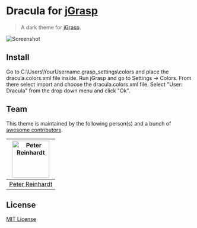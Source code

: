 # Dracula for [jGrasp](http://www.jgrasp.org/)

> A dark theme for [jGrasp](http://www.jgrasp.org/).

![Screenshot](https://i.imgur.com/oqUUp9t.png)

## Install

Go to C:\Users\YourUsername\.grasp_settings\colors and place the dracula.colors.xml file inside. Run jGrasp and go to Settings -> Colors. From there select import and choose the dracula.colors.xml file. Select "User: Dracula" from the drop down menu and click "Ok".

## Team

This theme is maintained by the following person(s) and a bunch of [awesome contributors](https://github.com/dracula/template/graphs/contributors).

<img src="https://avatars1.githubusercontent.com/u/3751731?s=400&amp" alt="Peter Reinhardt" width="100" height="100"/> |
--- |
[Peter Reinhardt](https://github.com/peter-er) |

## License

[MIT License](./LICENSE)
